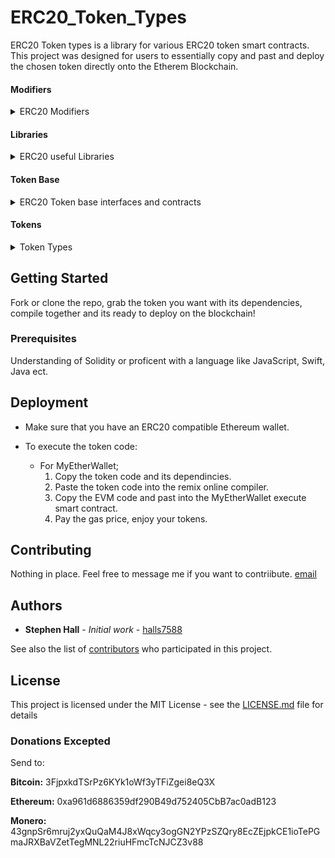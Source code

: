 # ERC20_Token_Types

ERC20 Token types is a library for various ERC20 token smart contracts. This project was designed for users to essentially copy and past and deploy the chosen token directly onto the Etherem Blockchain. 


#### Modifiers
<details>
  <summary>ERC20 Modifiers</summary>
  
  [Pausable](https://github.com/halls7588/ERC20_Token_Types/blob/master/Helpers/Modifiers/Pausable.sol)
  
  [Ownable](https://github.com/halls7588/ERC20_Token_Types/blob/master/Helpers/Modifiers/Ownable.sol)
</details>

#### Libraries
<details>
  <summary>ERC20 useful Libraries</summary>
  
  ##### SafeMath 
  
  [SafeMath](https://github.com/halls7588/ERC20_Token_Types/blob/master/Helpers/SafeMath/SafeMath.sol)  
</details>

#### Token Base
<details>
  <summary>ERC20 Token base interfaces and contracts</summary>
  
  ##### ERC20 Basic Interface
  
  [ERC20 Basic](https://github.com/halls7588/ERC20_Token_Types/blob/master/Helpers/TokenBasics/ERC20Basic.sol)
  
  ##### ERC20 Interface
  
  [ERC20](https://github.com/halls7588/ERC20_Token_Types/blob/master/Helpers/TokenBasics/ERC20.sol)
  
  ##### ERC20 Basic Token
  
  [BasicToken ](https://github.com/halls7588/ERC20_Token_Types/blob/master/Helpers/TokenBasics/BasicToken.sol)
  
  ##### ERC20 Standard Token
  
  [Standard Token](https://github.com/halls7588/ERC20_Token_Types/blob/master/Helpers/TokenBasics/StandardToken.sol)  
</details>

#### Tokens

<details>
  <summary>Token Types</summary>
  
  ##### Token List
  
  [Basic ERC20 token](https://github.com/halls7588/ERC20_Token_Types/blob/master/Tokens/BasicERC20Token)
  
  [Blacklist Token](https://github.com/halls7588/ERC20_Token_Types/tree/master/Tokens/BlackListToken)
  
  [BurnableToken](https://github.com/halls7588/ERC20_Token_Types/blob/master/Tokens/BurnableToken)
  
  [Associative Array in C#](https://github.com/halls7588/ERC20_Token_Types/blob/master/Tokens/)
  
  [MineableToken](https://github.com/halls7588/ERC20_Token_Types/blob/master/Tokens/MineableToken)
  
  [MintableToken](https://github.com/halls7588/ERC20_Token_Types/blob/master/Tokens/MintableToken)
  
  [PausableToken](https://github.com/halls7588/ERC20_Token_Types/blob/master/Tokens/PausableToken)
  
  [PrivateOwnershipToken](https://github.com/halls7588/ERC20_Token_Types/blob/master/Tokens/PrivateOwnershipToken)
  
  [TimeLockToken](https://github.com/halls7588/ERC20_Token_Types/blob/master/Tokens/TimeLockToken)
  
  [VestingToken](https://github.com/halls7588/ERC20_Token_Types/blob/master/Tokens/VestingToken)
  
  [WhitelistToken](https://github.com/halls7588/ERC20_Token_Types/blob/master/Tokens/WhitelistToken)
  
  [BasicCrowdSaleToken](https://github.com/halls7588/ERC20_Token_Types/tree/master/Tokens/CrowdSaleToken/BasicCrowdSaleToken)
  
  [Circular Stack in C#](https://github.com/halls7588/ERC20_Token_Types/tree/master/Tokens/CrowdSaleToken/CappedSaleToken)
  
  [Linked Stack in C#](https://github.com/halls7588/ERC20_Token_Types/tree/master/Tokens/CrowdSaleToken/CustomEventToken)
  
  [Arrayed Queue in C#](https://github.com/halls7588/ERC20_Token_Types/tree/master/Tokens/CrowdSaleToken/MiltiDiscountToken)
</details>

## Getting Started

Fork or clone the repo, grab the token you want with its dependencies, compile together and its ready to deploy on the blockchain!

### Prerequisites

Understanding of Solidity or proficent with a language like JavaScript, Swift, Java ect. 

## Deployment

* Make sure that you have an ERC20 compatible Ethereum wallet. 

* To execute the token code: 
   - For MyEtherWallet; 
     1. Copy the token code and its dependincies. 
     2. Paste the token code into the remix online compiler. 
     3. Copy the EVM code and past into the MyEtherWallet execute smart contract. 
     4. Pay the gas price, enjoy your tokens.

## Contributing
Nothing in place. Feel free to message me if you want to contriibute. [email](mailto:halls7588@gmail.com)


## Authors

* **Stephen Hall** - *Initial work* - [halls7588](https://github.com/halls7588)

See also the list of [contributors](https://github.com/halls7588/ERC20_Token_Types/graphs/contributors) who participated in this project.

## License

This project is licensed under the MIT License - see the [LICENSE.md](LICENSE.md) file for details


### Donations Excepted
Send to:

**Bitcoin:** 3FjpxkdTSrPz6KYk1oWf3yTFiZgei8eQ3X

**Ethereum:** 0xa961d6886359df290B49d752405CbB7ac0adB123

**Monero:** 43gnpSr6mruj2yxQuQaM4J8xWqcy3ogGN2YPzSZQry8EcZEjpkCE1ioTePGmaJRXBaVZetTegMNL22riuHFmcTcNJCZ3v88
